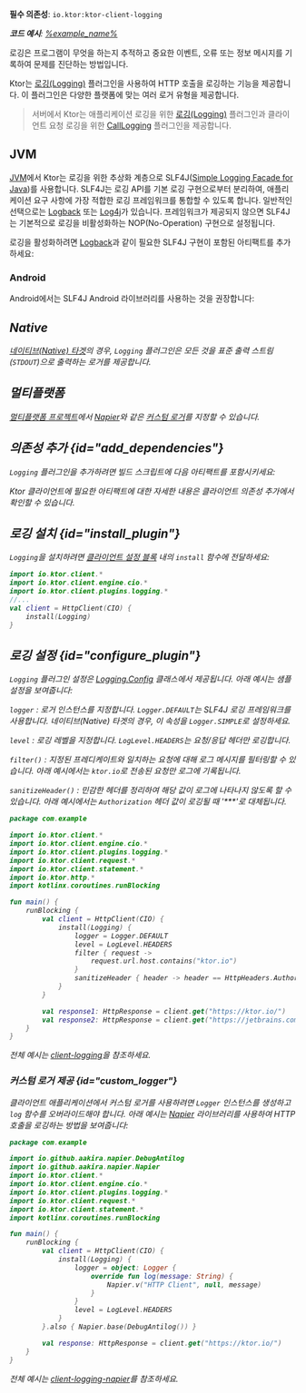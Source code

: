[//]: # (title: Ktor 클라이언트의 로깅)

<show-structure for="chapter" depth="2"/>
<primary-label ref="client-plugin"/>

<tldr>
<p>
<b>필수 의존성</b>: <code>io.ktor:ktor-client-logging</code>
</p>
<var name="example_name" value="client-logging"/>
<p>
    <b>코드 예시</b>:
    <a href="https://github.com/ktorio/ktor-documentation/tree/%ktor_version%/codeSnippets/snippets/%example_name%">
        %example_name%
    </a>
</p>
</tldr>

로깅은 프로그램이 무엇을 하는지 추적하고 중요한 이벤트, 오류 또는 정보 메시지를 기록하여 문제를 진단하는 방법입니다.

Ktor는 [로깅(Logging)](https://api.ktor.io/ktor-client-logging/io.ktor.client.plugins.logging/-logging) 플러그인을 사용하여 HTTP 호출을 로깅하는 기능을 제공합니다.
이 플러그인은 다양한 플랫폼에 맞는 여러 로거 유형을 제공합니다.

> 서버에서 Ktor는 애플리케이션 로깅을 위한 [로깅(Logging)](server-logging.md) 플러그인과 클라이언트 요청 로깅을 위한 [CallLogging](server-call-logging.md) 플러그인을 제공합니다.

## JVM

<snippet id="jvm-logging">
  <p>
    <a href="#jvm">JVM</a>에서 Ktor는 로깅을 위한 추상화 계층으로 SLF4J(<a href="http://www.slf4j.org/">Simple Logging Facade for Java</a>)를 사용합니다. SLF4J는 로깅 API를 기본 로깅 구현으로부터 분리하여, 애플리케이션 요구 사항에 가장 적합한 로깅 프레임워크를 통합할 수 있도록 합니다.
    일반적인 선택으로는 <a href="https://logback.qos.ch/">Logback</a> 또는 <a href="https://logging.apache.org/log4j">Log4j</a>가 있습니다. 프레임워크가 제공되지 않으면 SLF4J는 기본적으로 로깅을 비활성화하는 NOP(No-Operation) 구현으로 설정됩니다.
  </p>

  <p>
    로깅을 활성화하려면 <a href="https://logback.qos.ch/">Logback</a>과 같이 필요한 SLF4J 구현이 포함된 아티팩트를 추가하세요:
  </p>
  <var name="group_id" value="ch.qos.logback"/>
  <var name="artifact_name" value="logback-classic"/>
  <var name="version" value="logback_version"/>
  <Tabs group="languages">
      <TabItem title="Gradle (Kotlin)" group-key="kotlin">
          <code-block lang="Kotlin" code="              implementation(&quot;%group_id%:%artifact_name%:$%version%&quot;)"/>
      </TabItem>
      <TabItem title="Gradle (Groovy)" group-key="groovy">
          <code-block lang="Groovy" code="              implementation &quot;%group_id%:%artifact_name%:$%version%&quot;"/>
      </TabItem>
      <TabItem title="Maven" group-key="maven">
          <code-block lang="XML" code="              &lt;dependency&gt;&#10;                  &lt;groupId&gt;%group_id%&lt;/groupId&gt;&#10;                  &lt;artifactId&gt;%artifact_name%&lt;/artifactId&gt;&#10;                  &lt;version&gt;${%version%}&lt;/version&gt;&#10;              &lt;/dependency&gt;"/>
      </TabItem>
  </Tabs>
</snippet>

### Android

<p>
    Android에서는 SLF4J Android 라이브러리를 사용하는 것을 권장합니다:
</p>
 <var name="group_id" value="org.slf4j"/>
  <var name="artifact_name" value="slf4j-android"/>
  <var name="version" value="slf4j_version"/>
<Tabs group="languages">
    <TabItem title="Gradle (Kotlin)" group-key="kotlin">
        <code-block lang="Kotlin" code="            implementation(&quot;%group_id%:%artifact_name%:$%version%&quot;)"/>
    </TabItem>
    <TabItem title="Gradle (Groovy)" group-key="groovy">
        <code-block lang="Groovy" code="            implementation &quot;%group_id%:%artifact_name%:$%version%&quot;"/>
    </TabItem>
</Tabs>

## Native

[네이티브(Native) 타겟](client-engines.md#native)의 경우, `Logging` 플러그인은 모든 것을 표준 출력 스트림(`STDOUT`)으로 출력하는 로거를 제공합니다.

## 멀티플랫폼

[멀티플랫폼 프로젝트](client-create-multiplatform-application.md)에서 [Napier](https://github.com/AAkira/Napier)와 같은 [커스텀 로거](#custom_logger)를 지정할 수 있습니다.

## 의존성 추가 {id="add_dependencies"}

`Logging` 플러그인을 추가하려면 빌드 스크립트에 다음 아티팩트를 포함시키세요:

  <var name="artifact_name" value="ktor-client-logging"/>
  <Tabs group="languages">
      <TabItem title="Gradle (Kotlin)" group-key="kotlin">
          <code-block lang="Kotlin" code="              implementation(&quot;io.ktor:%artifact_name%:$ktor_version&quot;)"/>
      </TabItem>
      <TabItem title="Gradle (Groovy)" group-key="groovy">
          <code-block lang="Groovy" code="              implementation &quot;io.ktor:%artifact_name%:$ktor_version&quot;"/>
      </TabItem>
      <TabItem title="Maven" group-key="maven">
          <code-block lang="XML" code="              &lt;dependency&gt;&#10;                  &lt;groupId&gt;io.ktor&lt;/groupId&gt;&#10;                  &lt;artifactId&gt;%artifact_name%-jvm&lt;/artifactId&gt;&#10;                  &lt;version&gt;${ktor_version}&lt;/version&gt;&#10;              &lt;/dependency&gt;"/>
      </TabItem>
  </Tabs>
  <p>
      Ktor 클라이언트에 필요한 아티팩트에 대한 자세한 내용은 <Links href="/ktor/client-dependencies" summary="기존 프로젝트에 클라이언트 의존성을 추가하는 방법을 알아보세요.">클라이언트 의존성 추가</Links>에서 확인할 수 있습니다.
  </p>

## 로깅 설치 {id="install_plugin"}

`Logging`을 설치하려면 [클라이언트 설정 블록](client-create-and-configure.md#configure-client) 내의 `install` 함수에 전달하세요:

```kotlin
import io.ktor.client.*
import io.ktor.client.engine.cio.*
import io.ktor.client.plugins.logging.*
//...
val client = HttpClient(CIO) {
    install(Logging)
}
```

## 로깅 설정 {id="configure_plugin"}

`Logging` 플러그인 설정은 [Logging.Config](https://api.ktor.io/ktor-client-logging/io.ktor.client.plugins.logging/-logging-config) 클래스에서 제공됩니다. 아래 예시는 샘플 설정을 보여줍니다:

`logger`
: 로거 인스턴스를 지정합니다. `Logger.DEFAULT`는 SLF4J 로깅 프레임워크를 사용합니다. 네이티브(Native) 타겟의 경우, 이 속성을 `Logger.SIMPLE`로 설정하세요.

`level`
: 로깅 레벨을 지정합니다. `LogLevel.HEADERS`는 요청/응답 헤더만 로깅합니다.

`filter()`
: 지정된 프레디케이트와 일치하는 요청에 대해 로그 메시지를 필터링할 수 있습니다. 아래 예시에서는 `ktor.io`로 전송된 요청만 로그에 기록됩니다.

`sanitizeHeader()`
: 민감한 헤더를 정리하여 해당 값이 로그에 나타나지 않도록 할 수 있습니다. 아래 예시에서는 `Authorization` 헤더 값이 로깅될 때 '***'로 대체됩니다.

```kotlin
package com.example

import io.ktor.client.*
import io.ktor.client.engine.cio.*
import io.ktor.client.plugins.logging.*
import io.ktor.client.request.*
import io.ktor.client.statement.*
import io.ktor.http.*
import kotlinx.coroutines.runBlocking

fun main() {
    runBlocking {
        val client = HttpClient(CIO) {
            install(Logging) {
                logger = Logger.DEFAULT
                level = LogLevel.HEADERS
                filter { request ->
                    request.url.host.contains("ktor.io")
                }
                sanitizeHeader { header -> header == HttpHeaders.Authorization }
            }
        }

        val response1: HttpResponse = client.get("https://ktor.io/")
        val response2: HttpResponse = client.get("https://jetbrains.com/")
    }
}
```

전체 예시는 [client-logging](https://github.com/ktorio/ktor-documentation/tree/%ktor_version%/codeSnippets/snippets/client-logging)을 참조하세요.

### 커스텀 로거 제공 {id="custom_logger"}

클라이언트 애플리케이션에서 커스텀 로거를 사용하려면 `Logger` 인스턴스를 생성하고 `log` 함수를 오버라이드해야 합니다.
아래 예시는 [Napier](https://github.com/AAkira/Napier) 라이브러리를 사용하여 HTTP 호출을 로깅하는 방법을 보여줍니다:

```kotlin
package com.example

import io.github.aakira.napier.DebugAntilog
import io.github.aakira.napier.Napier
import io.ktor.client.*
import io.ktor.client.engine.cio.*
import io.ktor.client.plugins.logging.*
import io.ktor.client.request.*
import io.ktor.client.statement.*
import kotlinx.coroutines.runBlocking

fun main() {
    runBlocking {
        val client = HttpClient(CIO) {
            install(Logging) {
                logger = object: Logger {
                    override fun log(message: String) {
                        Napier.v("HTTP Client", null, message)
                    }
                }
                level = LogLevel.HEADERS
            }
        }.also { Napier.base(DebugAntilog()) }

        val response: HttpResponse = client.get("https://ktor.io/")
    }
}

```

전체 예시는 [client-logging-napier](https://github.com/ktorio/ktor-documentation/tree/%ktor_version%/codeSnippets/snippets/client-logging-napier)를 참조하세요.
